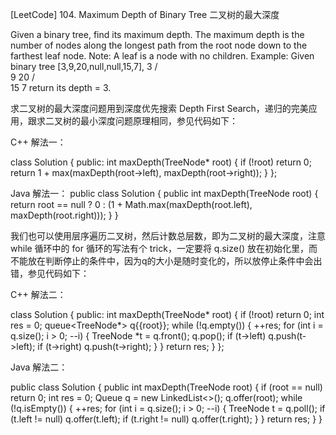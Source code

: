 [LeetCode] 104. Maximum Depth of Binary Tree 二叉树的最大深度 

 
Given a binary tree, find its maximum depth.
The maximum depth is the number of nodes along the longest path from the root node down to the farthest leaf node.
Note: A leaf is a node with no children.
Example:
Given binary tree [3,9,20,null,null,15,7],
    3
   / \
  9  20
    /  \
   15   7
return its depth = 3.
 
求二叉树的最大深度问题用到深度优先搜索 Depth First Search，递归的完美应用，跟求二叉树的最小深度问题原理相同，参见代码如下：
 
C++ 解法一：

class Solution {
public:
    int maxDepth(TreeNode* root) {
        if (!root) return 0;
        return 1 + max(maxDepth(root->left), maxDepth(root->right));
    }
};

 
Java 解法一：
public class Solution {
    public int maxDepth(TreeNode root) {
        return root == null ? 0 : (1 + Math.max(maxDepth(root.left), maxDepth(root.right)));
    }
}
 
我们也可以使用层序遍历二叉树，然后计数总层数，即为二叉树的最大深度，注意 while 循环中的 for 循环的写法有个 trick，一定要将 q.size() 放在初始化里，而不能放在判断停止的条件中，因为q的大小是随时变化的，所以放停止条件中会出错，参见代码如下：
 
C++ 解法二：

class Solution {
public:
    int maxDepth(TreeNode* root) {
        if (!root) return 0;
        int res = 0;
        queue<TreeNode*> q{{root}};
        while (!q.empty()) {
            ++res;
            for (int i = q.size(); i > 0; --i) {
                TreeNode *t = q.front(); q.pop();
                if (t->left) q.push(t->left);
                if (t->right) q.push(t->right);
            }
        }
        return res;
    }
};

 
Java 解法二：

public class Solution {
    public int maxDepth(TreeNode root) {
        if (root == null) return 0;
        int res = 0;
        Queue<TreeNode> q = new LinkedList<>();
        q.offer(root);
        while (!q.isEmpty()) {
            ++res;
            for (int i = q.size(); i > 0; --i) {
                TreeNode t = q.poll();
                if (t.left != null) q.offer(t.left);
                if (t.right != null) q.offer(t.right);
            }
        }
        return res;
    }
}